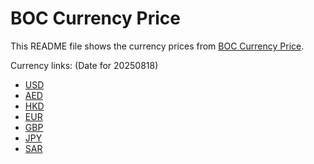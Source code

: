 # BOC Currency Price

This README file shows the currency prices from [BOC Currency Price](https://www.boc.cn/sourcedb/whpj/).

Currency links: (Date for 20250818)

- [USD](https://bocurrencyprice.techina.science/BOC_CURRENCY_PRICE/USD/20250818.json)
- [AED](https://bocurrencyprice.techina.science/BOC_CURRENCY_PRICE/AED/20250818.json)
- [HKD](https://bocurrencyprice.techina.science/BOC_CURRENCY_PRICE/HKD/20250818.json)
- [EUR](https://bocurrencyprice.techina.science/BOC_CURRENCY_PRICE/EUR/20250818.json)
- [GBP](https://bocurrencyprice.techina.science/BOC_CURRENCY_PRICE/GBP/20250818.json)
- [JPY](https://bocurrencyprice.techina.science/BOC_CURRENCY_PRICE/JPY/20250818.json)
- [SAR](https://bocurrencyprice.techina.science/BOC_CURRENCY_PRICE/SAR/20250818.json)

